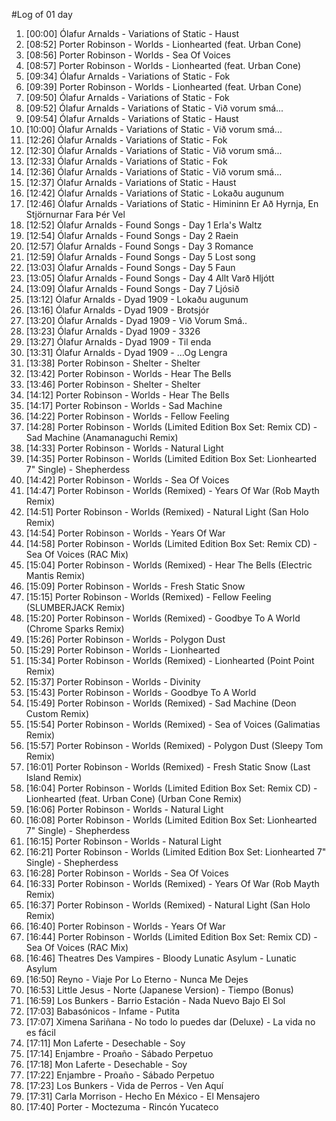 #Log of 01 day

1. [00:00] Ólafur Arnalds - Variations of Static - Haust
1. [08:52] Porter Robinson - Worlds - Lionhearted (feat. Urban Cone)
1. [08:56] Porter Robinson - Worlds - Sea Of Voices
1. [08:57] Porter Robinson - Worlds - Lionhearted (feat. Urban Cone)
1. [09:34] Ólafur Arnalds - Variations of Static - Fok
1. [09:39] Porter Robinson - Worlds - Lionhearted (feat. Urban Cone)
1. [09:50] Ólafur Arnalds - Variations of Static - Fok
1. [09:52] Ólafur Arnalds - Variations of Static - Við vorum smá...
1. [09:54] Ólafur Arnalds - Variations of Static - Haust
1. [10:00] Ólafur Arnalds - Variations of Static - Við vorum smá...
1. [12:26] Ólafur Arnalds - Variations of Static - Fok
1. [12:30] Ólafur Arnalds - Variations of Static - Við vorum smá...
1. [12:33] Ólafur Arnalds - Variations of Static - Fok
1. [12:36] Ólafur Arnalds - Variations of Static - Við vorum smá...
1. [12:37] Ólafur Arnalds - Variations of Static - Haust
1. [12:42] Ólafur Arnalds - Variations of Static - Lokaðu augunum
1. [12:46] Ólafur Arnalds - Variations of Static - Himininn Er Að Hyrnja, En Stjörnurnar Fara Þér Vel
1. [12:52] Ólafur Arnalds - Found Songs - Day 1 Erla's Waltz
1. [12:54] Ólafur Arnalds - Found Songs - Day 2 Raein
1. [12:57] Ólafur Arnalds - Found Songs - Day 3 Romance
1. [12:59] Ólafur Arnalds - Found Songs - Day 5 Lost song
1. [13:03] Ólafur Arnalds - Found Songs - Day 5 Faun
1. [13:05] Ólafur Arnalds - Found Songs - Day 4 Allt Varð Hljótt
1. [13:09] Ólafur Arnalds - Found Songs - Day 7 Ljósið
1. [13:12] Ólafur Arnalds - Dyad 1909 - Lokaðu augunum
1. [13:16] Ólafur Arnalds - Dyad 1909 - Brotsjór
1. [13:20] Ólafur Arnalds - Dyad 1909 - Við Vorum Smá..
1. [13:23] Ólafur Arnalds - Dyad 1909 - 3326
1. [13:27] Ólafur Arnalds - Dyad 1909 - Til enda
1. [13:31] Ólafur Arnalds - Dyad 1909 - ...Og Lengra
1. [13:38] Porter Robinson - Shelter - Shelter
1. [13:42] Porter Robinson - Worlds - Hear The Bells
1. [13:46] Porter Robinson - Shelter - Shelter
1. [14:12] Porter Robinson - Worlds - Hear The Bells
1. [14:17] Porter Robinson - Worlds - Sad Machine
1. [14:22] Porter Robinson - Worlds - Fellow Feeling
1. [14:28] Porter Robinson - Worlds (Limited Edition Box Set: Remix CD) - Sad Machine (Anamanaguchi Remix)
1. [14:33] Porter Robinson - Worlds - Natural Light
1. [14:35] Porter Robinson - Worlds (Limited Edition Box Set: Lionhearted 7" Single) - Shepherdess
1. [14:42] Porter Robinson - Worlds - Sea Of Voices
1. [14:47] Porter Robinson - Worlds (Remixed) - Years Of War (Rob Mayth Remix)
1. [14:51] Porter Robinson - Worlds (Remixed) - Natural Light (San Holo Remix)
1. [14:54] Porter Robinson - Worlds - Years Of War
1. [14:58] Porter Robinson - Worlds (Limited Edition Box Set: Remix CD) - Sea Of Voices (RAC Mix)
1. [15:04] Porter Robinson - Worlds (Remixed) - Hear The Bells (Electric Mantis Remix)
1. [15:09] Porter Robinson - Worlds - Fresh Static Snow
1. [15:15] Porter Robinson - Worlds (Remixed) - Fellow Feeling (SLUMBERJACK Remix)
1. [15:20] Porter Robinson - Worlds (Remixed) - Goodbye To A World (Chrome Sparks Remix)
1. [15:26] Porter Robinson - Worlds - Polygon Dust
1. [15:29] Porter Robinson - Worlds - Lionhearted
1. [15:34] Porter Robinson - Worlds (Remixed) - Lionhearted (Point Point Remix)
1. [15:37] Porter Robinson - Worlds - Divinity
1. [15:43] Porter Robinson - Worlds - Goodbye To A World
1. [15:49] Porter Robinson - Worlds (Remixed) - Sad Machine (Deon Custom Remix)
1. [15:54] Porter Robinson - Worlds (Remixed) - Sea of Voices (Galimatias Remix)
1. [15:57] Porter Robinson - Worlds (Remixed) - Polygon Dust (Sleepy Tom Remix)
1. [16:01] Porter Robinson - Worlds (Remixed) - Fresh Static Snow (Last Island Remix)
1. [16:04] Porter Robinson - Worlds (Limited Edition Box Set: Remix CD) - Lionhearted (feat. Urban Cone) (Urban Cone Remix)
1. [16:06] Porter Robinson - Worlds - Natural Light
1. [16:08] Porter Robinson - Worlds (Limited Edition Box Set: Lionhearted 7" Single) - Shepherdess
1. [16:15] Porter Robinson - Worlds - Natural Light
1. [16:21] Porter Robinson - Worlds (Limited Edition Box Set: Lionhearted 7" Single) - Shepherdess
1. [16:28] Porter Robinson - Worlds - Sea Of Voices
1. [16:33] Porter Robinson - Worlds (Remixed) - Years Of War (Rob Mayth Remix)
1. [16:37] Porter Robinson - Worlds (Remixed) - Natural Light (San Holo Remix)
1. [16:40] Porter Robinson - Worlds - Years Of War
1. [16:44] Porter Robinson - Worlds (Limited Edition Box Set: Remix CD) - Sea Of Voices (RAC Mix)
1. [16:46] Theatres Des Vampires - Bloody Lunatic Asylum - Lunatic Asylum
1. [16:50] Reyno - Viaje Por Lo Eterno - Nunca Me Dejes
1. [16:53] Little Jesus - Norte (Japanese Version) - Tiempo (Bonus)
1. [16:59] Los Bunkers - Barrio Estación - Nada Nuevo Bajo El Sol
1. [17:03] Babasónicos - Infame - Putita
1. [17:07] Ximena Sariñana - No todo lo puedes dar (Deluxe) - La vida no es fácil
1. [17:11] Mon Laferte - Desechable - Soy
1. [17:14] Enjambre - Proaño - Sábado Perpetuo
1. [17:18] Mon Laferte - Desechable - Soy
1. [17:22] Enjambre - Proaño - Sábado Perpetuo
1. [17:23] Los Bunkers - Vida de Perros - Ven Aquí
1. [17:31] Carla Morrison - Hecho En México - El Mensajero
1. [17:40] Porter - Moctezuma - Rincón Yucateco
